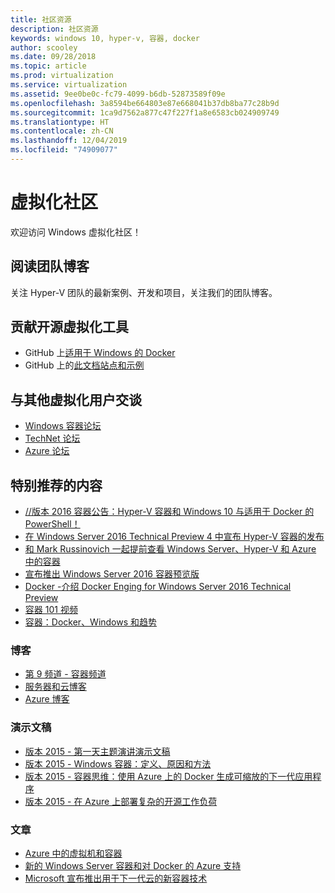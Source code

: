 ```yaml
---
title: 社区资源
description: 社区资源
keywords: windows 10, hyper-v, 容器, docker
author: scooley
ms.date: 09/28/2018
ms.topic: article
ms.prod: virtualization
ms.service: virtualization
ms.assetid: 9ee0be0c-fc79-4099-b6db-52873589f09e
ms.openlocfilehash: 3a8594be664803e87e668041b37db8ba77c28b9d
ms.sourcegitcommit: 1ca9d7562a877c47f227f1a8e6583cb024909749
ms.translationtype: HT
ms.contentlocale: zh-CN
ms.lasthandoff: 12/04/2019
ms.locfileid: "74909077"
---
```

# <a name="virtualization-community"></a>虚拟化社区

欢迎访问 Windows 虚拟化社区！

## <a name="read-the-team-blog"></a>阅读团队博客

关注 Hyper-V 团队的最新案例、开发和项目，关注我们的团队博客。

## <a name="contribute-to-open-source-virtualization-tools"></a>贡献开源虚拟化工具

* GitHub 上[适用于 Windows 的 Docker](https://github.com/Microsoft/docker)
* GitHub 上的[此文档站点和示例](https://github.com/Microsoft/Virtualization-Documentation)

## <a name="talk-to-other-virtualization-users"></a>与其他虚拟化用户交谈

* [Windows 容器论坛](https://social.msdn.microsoft.com/Forums/en-US/home?forum=windowscontainers)
* [TechNet 论坛](https://social.technet.microsoft.com/Forums/windowsserver/en-US/home "TechNet 论坛")
* [Azure 论坛](https://azure.microsoft.com/support/forums/)

## <a name="featured-content"></a>特别推荐的内容

* [//版本 2016 容器公告：Hyper-V 容器和 Windows 10 与适用于 Docker 的 PowerShell！](https://blogs.technet.microsoft.com/virtualization/2016/04/01/build-2016-container-announcements-hyper-v-containers-and-windows-10-and-powershell-for-docker/)
* [在 Windows Server 2016 Technical Preview 4 中宣布 Hyper-V 容器的发布](http://blogs.technet.com/b/virtualization/archive/2015/11/19/announcing-the-release-of-hyper-v-containers-in-windows-server-2016-technical-preview-4.aspx)
* [和 Mark Russinovich 一起提前查看 Windows Server、Hyper-V 和 Azure 中的容器](https://youtu.be/YoA_MMlGPRc)
* [宣布推出 Windows Server 2016 容器预览版](http://weblogs.asp.net/scottgu/announcing-windows-server-2016-containers-preview)
* [Docker -介绍 Docker Enging for Windows Server 2016 Technical Preview](http://blog.docker.com/2015/08/tp-docker-engine-windows-server-2016/)
* [容器 101 视频](https://channel9.msdn.com/Blogs/containers/Containers-101-with-Microsoft-and-Docker)
* [容器：Docker、Windows 和趋势](https://azure.microsoft.com/blog/2015/08/17/containers-docker-windows-and-trends/)

### <a name="blogs"></a>博客 
* [第 9 频道 - 容器频道](https://channel9.msdn.com/Blogs/containers)
* [服务器和云博客](http://blogs.technet.com/b/server-cloud/)
* [Azure 博客](https://azure.microsoft.com/blog/)

### <a name="presentations"></a>演示文稿
* [版本 2015 - 第一天主题演讲演示文稿](http://channel9.msdn.com/Events/Build/2015/KEY01)
* [版本 2015 - Windows 容器：定义、原因和方法](http://channel9.msdn.com/events/Build/2015/2-704)
* [版本 2015 - 容器思维：使用 Azure 上的 Docker 生成可缩放的下一代应用程序](http://channel9.msdn.com/events/Build/2015/2-683)
* [版本 2015 - 在 Azure 上部署复杂的开源工作负荷](http://channel9.msdn.com/Events/Build/2015/2-732)

### <a name="articles"></a>文章 
* [Azure 中的虚拟机和容器](https://azure.microsoft.com/documentation/articles/virtual-machines-vms-containers/)
* [新的 Windows Server 容器和对 Docker 的 Azure 支持](https://azure.microsoft.com/blog/2014/10/15/new-windows-server-containers-and-azure-support-for-docker/)
* [Microsoft 宣布推出用于下一代云的新容器技术](http://blogs.technet.com/b/server-cloud/archive/2015/04/08/microsoft-announces-new-container-technologies-for-the-next-generation-cloud.aspx)
